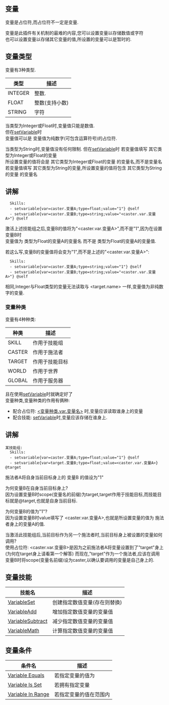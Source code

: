 变量
-----------------

变量是占位符,而占位符不一定是变量.

变量是此插件有关机制的最难的内容,您可以设置变量以存储数值或字符  
也可以设置变量以存储其它变量的值,所设置的变量可以是暂时的.

变量类型
-----------------

变量有3种类型.

| **类型** | **描述**                  |
|----------|----------------------------------|
| INTEGER  | 整数. |
| FLOAT    | 整数(支持小数) |
| STRING   | 字符 |

当类型为Integer或Float时,变量值只能是数值.  
但在[setVariable](/技能/变量/setvariable)时  
变量值可以是 变量值为纯数字(可包含运算符号)的占位符.

当类型为String时,变量值没有任何限制.
但在[setVariable](/技能/变量/setvariable)时
若变量值填写 其它类型为Integer或Float的变量  
所设置变量的值将会是 其它类型为Integer或Float的变量 的变量名,而不是变量名  
若变量值填写 其它类型为String的变量,所设置变量的值将包含 其它类型为String的变量 的变量名

讲解
-----------------

      Skills:
      - setvariable{var=caster.变量A;type=float;value="1"} @self
      - setvariable{var=caster.变量B;type=string;value="<caster.var.变量A>"} @self

激活上述技能组之后,变量B的值将为"<caster.var.变量A>",而不是"1",因为在设置变量B时  
变量值为 类型为Float的变量A的变量名 而不是 类型为Float的变量A的变量值.

若这么写,变量B的变量值将会变为"1",而不是上述的"<caster.var.变量A>":

      Skills:
      - setvariable{var=caster.变量A;type=string;value="1"} @self
      - setvariable{var=caster.变量B;type=string;value="<caster.var.变量A>"} @self

相同,Integer与Float类型的变量无法读取与 <target.name> 一样,变量值为非纯数字的变量.

### 变量种类

变量有4种种类:

| **种类** | **描述**                                                                                  |
|----------|----------------------------------------------------------------------------------------------------|
| SKILL    | 作用于技能组 |
| CASTER   | 作用于施法者                                                                                |
| TARGET   | 作用于技能目标                                       |
| WORLD    | 作用于世界                                                                                 |
| GLOBAL   | 作用于服务器                                                                               |

且在使用[setVariable](/技能/变量/setvariable)时就确定好了  
变量种类,变量种类的作用有俩种:  

-  配合占位符: [<变量种类.var.变量名>](/技能/占位符) 时,变量应该读取谁身上的变量
-  配合技能: [setVariable](/技能/变量/setvariable)时,变量应该存储在谁身上.

讲解
-----------------
     
    某技能组:
      Skills:
      - setvariable{var=caster.变量A;type=float;value="1"} @self
      - setvariable{var=target.变量B;type=float;value=<caster.var.变量A>} @target

施法者A将自身当前目标身上的 变量B 的值设为"1"

为何变量B在自身当前目标身上?  
因为设置变量B时scope(变量名的前缀)为target,target作用于技能目标,而技能目标就是@target,也就是自身当前目标.

为何变量B的值为"1"?  
因为设置变量B时value填写了 <caster.var.变量A>,也就是所设置变量的值为 施法者身上的变量A的值.

当激活此技能组后,当前目标作为另一个施法者时,当前目标身上被设置的变量如何调用?  
使用占位符: <caster.var.变量B>是因为之前施法者A将变量设置到了"target"身上  
(为何在target身上请看第一个解答) 而现在,"target"作为一个施法者,应该在调用  
变量B时将scope(变量名前缀)设为caster,以确认要调用的变量是自己身上的.

变量技能
-----------------

| 技能名  | 描述                                      |
|--------------------------------------------------------|--------------------------------------------------|
| [VariableSet](/技能/列表/setvariable)           | 创建指定数值变量(存在则替换) |
| [VariableAdd](/技能/列表/variableadd)           | 增加指定数值变量的变量值                      |
| [VariableSubtract](/技能/列表/variablesubtract) | 减少指定数值变量的变量值               |
| [VariableMath](/技能/列表/variablemath)         | 计算指定数值变量的变量值 |

变量条件
-----------------

| 条件名                                        | 描述                                    |
|--------------------------------------------------|------------------------------------------------|
| [Variable Equals](/conditions/variableequals)    | 若指定变量的值为     |
| [Variable Is Set](/conditions/variableisset)     | 若拥有指定变量                  |
| [Variable In Range](/conditions/variableinrange) | 若指定变量的值在范围内 |
